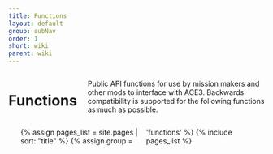 ```yaml
---
title: Functions
layout: default
group: subNav
order: 1
short: wiki
parent: wiki
---
```


<style type="text/css">
  ul {
    columns: 2;
  }
</style>

<div class="row">
    <div class="large-12 columns">
        <h1>Functions</h1>
        <p>Public API functions for use by mission makers and other mods to interface with ACE3. Backwards compatibility is supported for the following functions as much as possible.</p>
    </div>
</div>
<div class="row">
    <div class="large-12 columns">
        <nav>
            <ul>
                {% assign pages_list = site.pages | sort: "title" %}
                {% assign group = 'functions' %}
                {% include pages_list %}
            </ul>
        </nav>
    </div>
</div>
